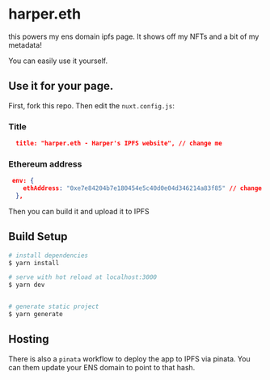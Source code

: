 # harper.eth

this powers my ens domain ipfs page. It shows off my NFTs and a bit of my metadata!

You can easily use it yourself. 


## Use it for your page.

First, fork this repo. Then edit the  `nuxt.config.js`:


### Title
```json
  title: "harper.eth - Harper's IPFS website", // change me
```

### Ethereum address
```json
 env: {
    ethAddress: "0xe7e84204b7e180454e5c40d0e04d346214a83f85" // change me
  },
```

Then you can build it and upload it to IPFS

## Build Setup

```bash
# install dependencies
$ yarn install

# serve with hot reload at localhost:3000
$ yarn dev


# generate static project
$ yarn generate
```

## Hosting

There is also a `pinata` workflow to deploy the app to IPFS via pinata. You can them update your ENS domain to point to that hash. 
